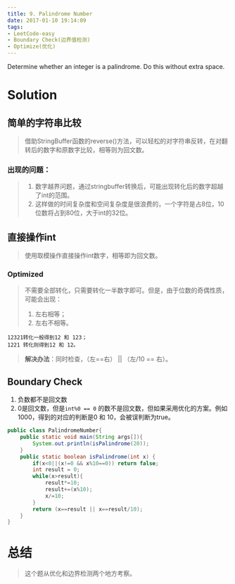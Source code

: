 ```yaml
---
title: 9. Palindrome Number
date: 2017-01-10 19:14:09
tags:
- LeetCode-easy
- Boundary Check(边界值检测)
- Optimize(优化)
---
```

Determine whether an integer is a palindrome. Do this without extra space.

<!--more-->

# Solution

## 简单的字符串比较

>借助StringBuffer函数的reverse()方法，可以轻松的对字符串反转，在对翻转后的数字和原数字比较，相等则为回文数。

### 出现的问题：

>1. 数字越界问题，通过stringbuffer转换后，可能出现转化后的数字超越了int的范围。
>2. 这样做的时间复杂度和空间复杂度是很浪费的，一个字符是占8位，10位数将占到80位，大于int的32位。

## 直接操作int

>使用取模操作直接操作int数字，相等即为回文数。

### Optimized

>不需要全部转化，只需要转化一半数字即可。但是，由于位数的奇偶性质，可能会出现：
>
>1. 左右相等；
>2. 左右不相等。
	
	12321转化一般得到12 和 123；
	1221 转化则得到12 和 12。

>**解决办法**：同时检查，（左==右） || （左/10 == 右）。

## Boundary Check
1. 负数都不是回文数
2. 0是回文数，但是`int%0 == 0` 的数不是回文数，但如果采用优化的方案。例如1000，得到的对应的判断是0 和 10，会被误判断为true。

```java
public class PalindromeNumber{
	public static void main(String args[]){
		System.out.println(isPalindrome(20));
	}
	public static boolean isPalindrome(int x) {
		if(x<0||(x!=0 && x%10==0)) return false;
		int result = 0;
		while(x>result){
			result*=10;
			result+=(x%10);
			x/=10;
		}
		return (x==result || x==result/10);
    }
}
```
# 总结

>这个题从优化和边界检测两个地方考察。